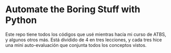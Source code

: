 # Automate the Boring Stuff with Python

Este repo tiene todos los códigos que usé mientras hacía mi curso de ATBS, y algunos otros más.
Está dividido de 4 en tres lecciones, y cada tres hice una mini auto-evaluación que conjunta todos los conceptos vistos.
